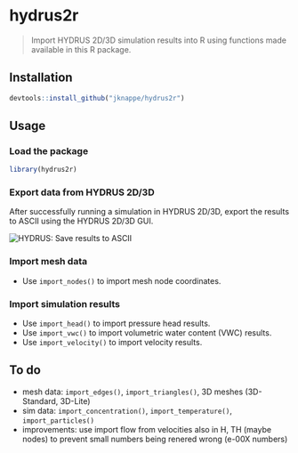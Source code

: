 # hydrus2r

> Import HYDRUS 2D/3D simulation results into R using functions made available in this R package.

## Installation

```r
devtools::install_github("jknappe/hydrus2r")
```

## Usage

### Load the package

```r
library(hydrus2r)
```

### Export data from HYDRUS 2D/3D

After successfully running a simulation in HYDRUS 2D/3D, export the results to ASCII using the HYDRUS 2D/3D GUI.

<img src = "http://www.janknappe.com/hydrus2r/docs/hydrus2r-savingToAscii.gif" alt = "HYDRUS: Save results to ASCII"/>

### Import mesh data

- Use `import_nodes()` to import mesh node coordinates.

### Import simulation results

- Use `import_head()` to import pressure head results.
- Use `import_vwc()` to import volumetric water content (VWC) results.
- Use `import_velocity()` to import velocity results.

## To do

- mesh data: `import_edges()`, `import_triangles()`, 3D meshes (3D-Standard, 3D-Lite)
- sim data: `import_concentration()`, `import_temperature()`, `import_particles()`
- improvements: use import flow from velocities also in H, TH (maybe nodes) to prevent small numbers being renered wrong (e-00X numbers)
